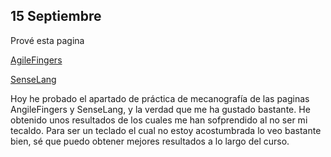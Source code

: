 

## 15 Septiembre

Prové esta pagina

[AgileFingers](https://agilefingers.com/es)

[SenseLang](https://games.sense-lang.org/type4life/ES.php?key=spanish)

Hoy he probado el apartado de práctica de mecanografía de las paginas AngileFingers y SenseLang, y la verdad que me ha gustado bastante. He obtenido unos resultados de los cuales me han sofprendido al no ser mi tecaldo. Para ser un teclado el cual no estoy acostumbrada lo veo bastante bien, sé que puedo obtener mejores resultados a lo largo del curso.

